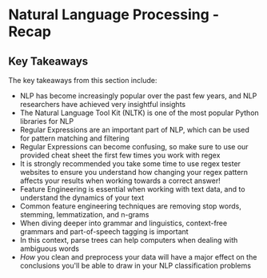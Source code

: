 
# Natural Language Processing - Recap

## Key Takeaways

The key takeaways from this section include:

* NLP has become increasingly popular over the past few years, and NLP researchers have achieved very insightful insights  
* The Natural Language Tool Kit (NLTK) is one of the most popular Python libraries for NLP
* Regular Expressions are an important part of NLP, which can be used for pattern matching and filtering
* Regular Expressions can become confusing, so make sure to use our provided cheat sheet the first few times you work with regex
* It is strongly recommended you take some time to use regex tester websites to ensure you understand how changing your regex pattern affects your results when working towards a correct answer!
* Feature Engineering is essential when working with text data, and to understand the dynamics of your text
* Common feature engineering techniques are removing stop words, stemming, lemmatization, and n-grams
* When diving deeper into grammar and linguistics, context-free grammars and part-of-speech tagging is important
* In this context, parse trees can help computers when dealing with ambiguous words 
* _How_ you clean and preprocess your data will have a major effect on the conclusions you'll be able to draw in your NLP classification problems 
